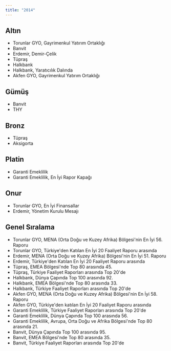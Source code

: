 ```yaml
---
title: "2014"
---
```


## Altın

-   Torunlar GYO, Gayrimenkul Yatırım Ortaklığı
-   Banvit
-   Erdemir, Demir-Çelik
-   Tüpraş
-   Halkbank
-   Halkbank, Yaratıcılık Dalında
-   Akfen GYO, Gayrimenkul Yatırım Ortaklığı

## Gümüş

-   Banvit
-   THY

## Bronz

-   Tüpraş
-   Aksigorta

## Platin

-   Garanti Emeklilik
-   Garanti Emeklilik, En İyi Rapor Kapağı

## Onur

-   Torunlar GYO, En İyi Finansallar
-   Erdemir, Yönetim Kurulu Mesajı

## Genel Sıralama

-   Torunlar GYO, MENA (Orta Doğu ve Kuzey Afrika) Bölgesi'nin En İyi 56. Raporu
-   Torunlar GYO, Türkiye'den Katılan En İyi 20 Faaliyet Raporu arasında
-   Erdemir, MENA (Orta Doğu ve Kuzey Afrika) Bölgesi'nin En İyi 51. Raporu
-   Erdemir, Türkiye'den Katılan En İyi 20 Faaliyet Raporu arasında
-   Tüpraş, EMEA Bölgesi'nde Top 80 arasında 45.
-   Tüpraş, Türkiye Faaliyet Raporları arasında Top 20'de
-   Halkbank, Dünya Çapında Top 100 arasında 92.
-   Halkbank, EMEA Bölgesi'nde Top 80 arasında 33.
-   Halkbank, Türkiye Faaliyet Raporları arasında Top 20'de
-   Akfen GYO, MENA (Orta Doğu ve Kuzey Afrika) Bölgesi'nin En İyi 58. Raporu
-   Akfen GYO, Türkiye'den katılan En İyi 20 Faaliyet Raporu arasında
-   Garanti Emeklilik, Türkiye Faaliyet Raporları arasında Top 20'de
-   Garanti Emeklilik, Dünya Çapında Top 100 arasında 56.
-   Garanti Emeklilik, Avrupa, Orta Doğu ve Afrika Bölgesi'nde Top 80 arasında 21.
-   Banvit, Dünya Çapında Top 100 arasında 95.
-   Banvit, EMEA Bölgesi'nde Top 80 arasında 35.
-   Banvit, Türkiye Faaliyet Raporları arasında Top 20'de
